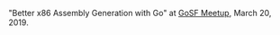 "Better x86 Assembly Generation with Go" at [GoSF Meetup](https://www.meetup.com/golangsf/events/257910814/), March 20, 2019.
